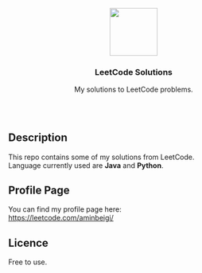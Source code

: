 <p align="center">
<img src="https://i.imgur.com/t8FksrS.png" height="96px" width="96px" />
<br>
<h3 align="center">LeetCode Solutions</h3>
<p align="center">My solutions to LeetCode problems.</p>
<h2></h2>
</p>
</br>

## Description
This repo contains some of my solutions from LeetCode.   
Language currently used are **Java** and **Python**.

## Profile Page
You can find my profile page here:  
https://leetcode.com/aminbeigi/

## Licence
Free to use.
